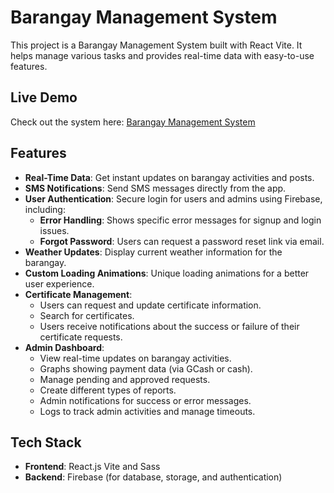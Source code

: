 # Barangay Management System

This project is a Barangay Management System built with React Vite. It helps manage various tasks and provides real-time data with easy-to-use features.

## Live Demo

Check out the system here: [Barangay Management System](https://barangay-santa-ines.netlify.app/)

## Features

- **Real-Time Data**: Get instant updates on barangay activities and posts.
- **SMS Notifications**: Send SMS messages directly from the app.
- **User Authentication**: Secure login for users and admins using Firebase, including:
  - **Error Handling**: Shows specific error messages for signup and login issues.
  - **Forgot Password**: Users can request a password reset link via email.
- **Weather Updates**: Display current weather information for the barangay.
- **Custom Loading Animations**: Unique loading animations for a better user experience.
- **Certificate Management**:
  - Users can request and update certificate information.
  - Search for certificates.
  - Users receive notifications about the success or failure of their certificate requests.
- **Admin Dashboard**:
  - View real-time updates on barangay activities.
  - Graphs showing payment data (via GCash or cash).
  - Manage pending and approved requests.
  - Create different types of reports.
  - Admin notifications for success or error messages.
  - Logs to track admin activities and manage timeouts.

## Tech Stack

- **Frontend**: React.js Vite and Sass
- **Backend**: Firebase (for database, storage, and authentication)
